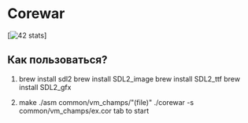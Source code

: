 # Corewar

[![42 stats](https://badge42.herokuapp.com/api/stats/fgracefo?cursus=42&privacyEmail=true)]

## Как пользоваться?

1) brew install sdl2
   brew install SDL2_image
   brew install SDL2_ttf
   brew install SDL2_gfx

2) make
   ./asm common/vm_champs/"\(file)"
   ./corewar -s common/vm_champs/ex.cor
   tab to start
